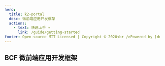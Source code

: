 ```yaml
---
hero:
  title: k2-portal
  desc: 微前端应用开发框架
  actions:
    - text: 快速上手 →
      link: /guide/getting-started
footer: Open-source MIT Licensed | Copyright © 2020<br />Powered by [dumi](https://d.umijs.org)
---
```


## BCF 微前端应用开发框架
